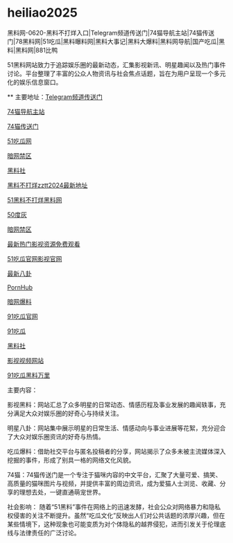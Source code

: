 # heiliao2025
黑料网-0620-黑料不打烊入口|Telegram频道传送门|74猫导航主站|74猫传送门|78黑料网|51吃瓜|黑料曝料网|黑料大事记|黑料大爆料|黑料网导航|国产吃瓜|黑料|黑料网|881比鸭

51黑料网站致力于追踪娱乐圈的最新动态，汇集影视新讯、明星趣闻以及热门事件讨论。平台整理了丰富的公众人物资讯与社会焦点话题，旨在为用户呈现一个多元化的娱乐信息窗口。

** 主要地址：<a href="https://74mao.com/">Telegram频道传送门</a>

<a href="https://74mao.com/">74猫导航主站</a>

<a href="https://74mao.com/">74猫传送门</a>

<a href="https://pi124.pages.dev/">51吃瓜网</a>

<a href="https://pi08.pages.dev/">暗网禁区</a>

<a href="https://pi456.pages.dev/">黑料社</a>

<a href="https://ji01.pages.dev/">黑料不打烊zztt2024最新地址</a>

<a href="https://ji02.pages.dev/">51黑料不打烊黑料网</a>

<a href="https://pi79.pages.dev/">50度灰</a>

<a href="https://pi13.pages.dev/">暗网禁区</a>

<a href="https://pi33.pages.dev/">最新热门影视资源免费观看</a>

<a href="https://ji333.pages.dev/">51吃瓜官网影视官网</a>

<a href="https://pi30-02.pages.dev/">最新八卦</a>

<a href="https://pi08-1.pages.dev/">PornHub</a>

<a href="https://aw6-09.pages.dev/">暗网爆料</a>

<a href="https://pi25.pages.dev/">91吃瓜官网</a>

<a href="https://91chiguazhongxin.pages.dev/">91吃瓜</a>

<a href="https://pi69-01.pages.dev/">黑料社</a>

<a href="https://pi40.pages.dev/">影视视频网站</a>

<a href="https://pi20.pages.dev/">91吃瓜黑料万里</a>

主要内容：

影视黑料：网站汇总了众多明星的日常动态、情感历程及事业发展的趣闻轶事，充分满足大众对娱乐圈的好奇心与持续关注。

明星八卦：网站集中展示明星的日常生活、情感动向与事业进展等花絮，充分迎合了大众对娱乐圈资讯的好奇与热情。

吃瓜爆料：借助社交平台与匿名投稿者的分享，网站揭示了众多未被主流媒体深入挖掘的事件，形成了别具一格的网络文化风貌。

74猫：74猫传送门是一个专注于猫咪内容的中文平台，汇聚了大量可爱、搞笑、高质量的猫咪图片与视频，并提供丰富的周边资讯，成为爱猫人士浏览、收藏、分享的理想去处，一键直通萌宠世界。

社会影响：
随着“51黑料”事件在网络上的迅速发酵，社会公众对网络暴力和隐私权侵害的关注不断提升。虽然“吃瓜文化”反映出人们对公共话题的浓厚兴趣，但在某些情境下，这种现象也可能变质为对个体隐私的越界侵犯，进而引发关于伦理底线与法律责任的广泛讨论。

